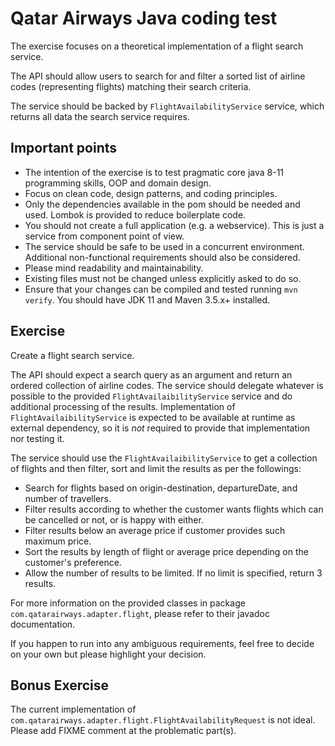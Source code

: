 # Qatar Airways Java coding test

The exercise focuses on a theoretical implementation of a flight search service.

The API should allow users to search for and filter a sorted list of airline
codes (representing flights) matching their search criteria.

The service should be backed by `FlightAvailabilityService` service, which
returns all data the search service requires.

## Important points

- The intention of the exercise is to test pragmatic core java 8-11 programming
  skills, OOP and domain design.
- Focus on clean code, design patterns, and coding principles.
- Only the dependencies available in the pom should be needed and used. Lombok
  is provided to reduce boilerplate code.
- You should not create a full application (e.g. a webservice). This is just a
  service from component point of view.
- The service should be safe to be used in a concurrent environment. Additional
  non-functional requirements should also be considered.
- Please mind readability and maintainability.
- Existing files must not be changed unless explicitly asked to do so.
- Ensure that your changes can be compiled and tested running `mvn verify`. You
  should have JDK 11 and Maven 3.5.x+ installed.

## Exercise

Create a flight search service.

The API should expect a search query as an argument and return an ordered
collection of airline codes. The service should delegate whatever is possible to
the provided `FlightAvailaibilityService`
service and do additional processing of the results. Implementation
of `FlightAvailaibilityService`
is expected to be available at runtime as external dependency, so it is *not*
required to provide that implementation nor testing it.

The service should use the `FlightAvailaibilityService` to get a collection of
flights and then filter, sort and limit the results as per the followings:

- Search for flights based on origin-destination, departureDate, and number of
  travellers.
- Filter results according to whether the customer wants flights which can be
  cancelled or not, or is happy with either.
- Filter results below an average price if customer provides such maximum price.
- Sort the results by length of flight or average price depending on the
  customer's preference.
- Allow the number of results to be limited. If no limit is specified, return 3
  results.

For more information on the provided classes in
package `com.qatarairways.adapter.flight`, please refer to their javadoc
documentation.

If you happen to run into any ambiguous requirements, feel free to decide on
your own but please highlight your decision.

## Bonus Exercise

The current implementation
of `com.qatarairways.adapter.flight.FlightAvailabilityRequest` is not ideal.
Please add FIXME comment at the problematic part(s).
